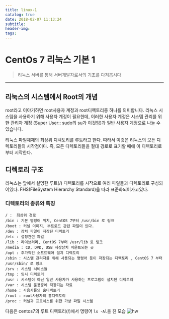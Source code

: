 ```yaml
---
title: linux-1
catalog: true
date: 2018-02-07 11:13:24
subtitle:
header-img:
tags:
---
```

# CentOs 7 리눅스 기본 1
>리눅스 서버를 통해 서버개발자로서의 기초를 다져봅시다

---
## 리눅스의 시스템에서 Root의 개념
root라고 이야기하면 root사용자 계정과 root디렉토리중 하나를 의미합니다.
리눅스 시스템을 사용하기 위해 사용자 계정이 필요한데, 이러한 사용자 계정은 시스템 관리를 위한
관리자 계정 (Super User:: sudo의 su가 이것임)과 일반 사용자 계정으로 나눌 수 있습니다.

리눅스 파일체제의 최상위 디렉토리를 루트라고 한다. 따라서 이것은 리눅스의 모든 디렉토리들의 시작점이다.
즉, 모든 디렉토리들을 절대 경로로 표기할 때에 이 디렉토리로부터 시작한다.

## 디렉토리 구조
리눅스는 앞에서 설명한 루트(/) 디렉토리를 시작으로 여러 파일들과 디렉토리로 구성되어있다.
FHS(FileSystem Hierarchy Standard)을 따라 표준화되어가고있다.

### 디렉토리의 종류와 특징
```
/ :  최상위 경로
/bin : 기본 명령어 위치, CentOS 7부터 /usr/bin 로 링크
/boot : 커널 이미지, 부트로드 관련 파일이 있다.
/dev : 장치 파일이 저장된 디렉토리
/etc : 설정관련 파일
/lib : 라이브러리, CentOS 7부터 /usr/lib 로 링크
/media : CD, DVD, USB 저장장치 마운트되는 곳
/opt : 추가적인 소프트웨어 설치 디렉토리
/sbin : 시스템 관리자를 위해 사용되는 명령어 등이 저장되는 디렉토리 , CentOS 7 부터 /usr/sbin/ 로 링크
/srv : 시스템 서비스들
/tmp : 임시 디렉토리
/usr : 시스템이 아닌 일반 사용자가 사용하는 프로그램이 설치된 디렉토리
/var : 시스템 운용중에 저장되는 자료
/home : 사용자들의 홈디렉토리
/root : root사용자의 홈디렉토리
/proc : 커널과 프로세스를 위한 가상 파일 시스템
```
다음은 centos7의 루트 디렉토리(/)에서 명령어 `ls -Al`을 친 모습
![hw](screenshot.png)
